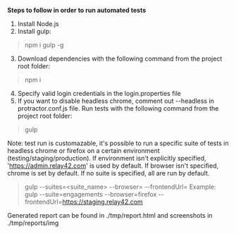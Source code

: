 **Steps to follow in order to run automated tests**

1. Install Node.js
2. Install gulp:
> npm i gulp -g
3. Download dependencies with the following command from the project root folder:
> npm i
4. Specify valid login credentials in the login.properties file
5. If you want to disable headless chrome, comment out --headless in protractor.conf.js file.
   Run tests with the following command from the project root folder:
> gulp

Note: test run is customazable, it's possible to run a specific suite of tests in headless chrome or firefox
on a certain environment (testing/staging/production).
If environment isn't explicitly specified, 'https://admin.relay42.com' is used by default.
If browser isn't specified, chrome is set by default.
If no suite is specified, all are run by default.
> gulp --suites=<suite_name> --browser=<browserName> --frontendUrl=<env>
Example:
> gulp --suite=engagements --browser=firefox --frontendUrl=https://staging.relay42.com

Generated report can be found in ./tmp/report.html and screenshots in ./tmp/reports/img